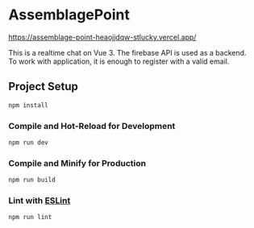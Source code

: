 # AssemblagePoint
https://assemblage-point-heaojjdqw-stlucky.vercel.app/

This is a realtime chat on Vue 3. The firebase API is used as a backend.  
To work with application, it is enough to register with a valid email.

## Project Setup

```sh
npm install
```

### Compile and Hot-Reload for Development

```sh
npm run dev
```

### Compile and Minify for Production

```sh
npm run build
```

### Lint with [ESLint](https://eslint.org/)

```sh
npm run lint
```
